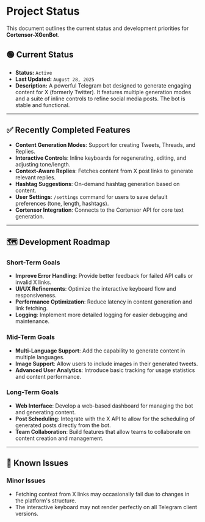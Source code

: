 # Project Status

This document outlines the current status and development priorities for **Cortensor-XGenBot**.

## 🟢 Current Status

* **Status:** `Active`
* **Last Updated:** `August 28, 2025`
* **Description:** A powerful Telegram bot designed to generate engaging content for X (formerly Twitter). It features multiple generation modes and a suite of inline controls to refine social media posts. The bot is stable and functional.

---

## ✅ Recently Completed Features

* **Content Generation Modes**: Support for creating Tweets, Threads, and Replies.
* **Interactive Controls**: Inline keyboards for regenerating, editing, and adjusting tone/length.
* **Context-Aware Replies**: Fetches content from X post links to generate relevant replies.
* **Hashtag Suggestions**: On-demand hashtag generation based on content.
* **User Settings**: `/settings` command for users to save default preferences (tone, length, hashtags).
* **Cortensor Integration**: Connects to the Cortensor API for core text generation.

---

## 🗺️ Development Roadmap

### **Short-Term Goals**
* **Improve Error Handling**: Provide better feedback for failed API calls or invalid X links.
* **UI/UX Refinements**: Optimize the interactive keyboard flow and responsiveness.
* **Performance Optimization**: Reduce latency in content generation and link fetching.
* **Logging**: Implement more detailed logging for easier debugging and maintenance.

### **Mid-Term Goals**
* **Multi-Language Support**: Add the capability to generate content in multiple languages.
* **Image Support**: Allow users to include images in their generated tweets.
* **Advanced User Analytics**: Introduce basic tracking for usage statistics and content performance.

### **Long-Term Goals**
* **Web Interface**: Develop a web-based dashboard for managing the bot and generating content.
* **Post Scheduling**: Integrate with the X API to allow for the scheduling of generated posts directly from the bot.
* **Team Collaboration**: Build features that allow teams to collaborate on content creation and management.

---

## 🐛 Known Issues

### **Minor Issues**
* Fetching context from X links may occasionally fail due to changes in the platform's structure.
* The interactive keyboard may not render perfectly on all Telegram client versions.
